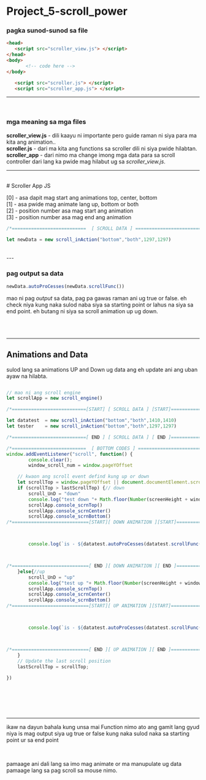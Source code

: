 # Project_5-scroll_power

### pagka sunod-sunod sa file

```html
<head>
   <script src="scroller_view.js"> </script>
</head>
<body>
       <!-- code here -->
</body>

   <script src="scroller.js"> </script>
   <script src="scroller_app.js"> </script>
```
---
<br>

### mga meaning sa mga files

**scroller_view.js** - dili kaayu ni importante pero guide raman ni siya para ma kita ang animation.. <br>
**scroller.js** - dari ma kita ang functions sa scroller dili ni siya pwide hilabtan. <br>
**scroller_app** - dari nimo ma change imong mga data para sa scroll controller dari lang ka pwide mag hilabut ug sa *scroller_view.js*. 



---
<br>
# Scroller App JS

 
[0] - asa dapit mag start ang animations top, center, bottom <br> 
[1] - asa pwide mag animate lang up, bottom or both<br>
[2] - position number asa mag start ang animation<br>
[3] - position number asa mag end ang animation

```js
/*===========================  [ SCROLL DATA ] ===========================*/

let newData = new scroll_inAction("bottom","both",1297,1297)

```
<br>
---

### pag output sa data

```js
newData.autoProCesses(newData.scrollFunc())
```

mao ni pag *output* sa data, pag pa gawas raman ani ug true or false. eh check niya kung naka sulod naba siya sa starting point or lahus na siya sa end point.  eh butang ni siya sa scroll animation up ug down.



<br><br>


---

## Animations and Data

sulod lang sa animations UP and Down ug data ang eh update ani ang uban ayaw na hilabta.

```js

// mao ni ang scroll engine
let scrollApp = new scroll_engine()

/*===========================[START] [ SCROLL DATA ] [START]===========================*/

let datatest  = new scroll_inAction("bottom","both",1410,1410)
let tester    = new scroll_inAction("bottom","both",1297,1297)

/*===========================[ END ] [ SCROLL DATA ] [ END ]===========================*/ 

/*===========================  [ BOTTOM CODES ] ===========================*/ 
window.addEventListener("scroll", function() {
        console.clear();
        window_scroll_num = window.pageYOffset

    // kwaon ang scroll event defind kung up or down
    let scrollTop = window.pageYOffset || document.documentElement.scrollTop;
    if (scrollTop > lastScrollTop) {// down
        scroll_UnD = "down"
        console.log("test down "+ Math.floor(Number(screenHeight + window_scroll_num)))
        scrollApp.console_scrnTop()
        scrollApp.console_scrnCenter()
        scrollApp.console_scrnBottom()
/*============================[START][ DOWN ANIMATION ][START]============================*/ 



        console.log(`is - ${datatest.autoProCesses(datatest.scrollFunc())}`)



/*============================[ END ][ DOWN ANIMATION ][ END ]============================*/ 
    }else{//up
        scroll_UnD = "up"
        console.log("test up "+ Math.floor(Number(screenHeight + window_scroll_num)))
        scrollApp.console_scrnTop()
        scrollApp.console_scrnCenter()
        scrollApp.console_scrnBottom()
/*============================[START][ UP ANIMATION ][START]============================*/ 



        console.log(`is - ${datatest.autoProCesses(datatest.scrollFunc())}`)



/*============================[ END ][ UP ANIMATION ][ END ]============================*/ 
    }
    // Update the last scroll position
    lastScrollTop = scrollTop;
    
})

```


<br><br><br><br>



---

ikaw na dayun bahala kung unsa mai Function nimo ato ang gamit lang gyud niya is mag output siya ug true or false kung naka sulod naka sa starting point ur sa end point 

<br>

pamaage ani dali lang sa imo mag animate or ma manupulate ug data pamaage lang sa pag scroll sa mouse nimo.






















